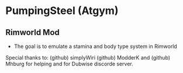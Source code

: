 # PumpingSteel (Atgym)
## Rimworld Mod
- The goal is to emulate a stamina and body type system in Rimworld

Special thanks to: (github) simplyWiri (github) ModderK and (github) Mhburg for helping and for Dubwise discorde server.
